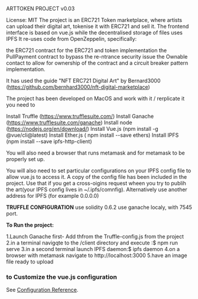 ARTTOKEN PROJECT v0.03


License: MIT
The project is an ERC721 Token marketplace, where artists can upload their digital art, tokenise it with ERC721 and sell it.
The frontend interface is based on vue.js while the decentralised storage of files uses IPFS
It re-uses code from OpenZeppelin, specifically:

the ERC721 contract for the ERC721 and token implementation
the PullPayment contract to bypass the re-ntrance security issue
the Ownable contact to allow for ownership of the contract and a circuit breaker pattern implementation.

It has used the guide "NFT ERC721 Digital Art" by Bernard3000
(https://github.com/bernhard3000/nft-digital-marketplace)

The project has been developed on MacOS and work with it / rerplicate it you need to 

Install Truffle (https://www.trufflesuite.com/)
Install Ganache (https://www.trufflesuite.com/ganache)
Install node (https://nodejs.org/en/download/)
Install Vue.js (npm install -g @vue/cli@latest)
Install Ether.js ( npm install --save ethers)
Install IPFS (npm install --save ipfs-http-client)

You will also need a browser that runs metamask and for metamask to be properly set up.

You will also need to set particular configurations on your IPFS config file to allow vue.js to access it.
A copy of the config file has been included in the project. Use that if you get a cross-oigins request 
wheen you try to publih the art(your IPFS config lives in ~/.ipfs/comnfig). Alternatively use another address for IPFS (for example 0.0.0.0)

**TRUFFLE CONFIGURATION**
use solidity 0.6.2 
use ganache localy, with 7545 port. 

**To Run the project:**

1.Launch Ganache first- Add thfrom the Truffle-config.js from the project
2.in a terminal navigqte to the /client directory and execute :$ npm run serve
3.in a second terminal launch IPFS daemon:$ ipfs daemon
4.on a browser with metamask navigate to http://localhost:3000
5.have an image file ready to upload 





### to Customize the vue.js configuration
See [Configuration Reference](https://cli.vuejs.org/config/).
